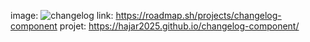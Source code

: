 image:
![changelog](https://github.com/user-attachments/assets/56b88d94-632a-4201-8aa0-bde655a0d585)
link:
https://roadmap.sh/projects/changelog-component
projet:
https://hajar2025.github.io/changelog-component/

